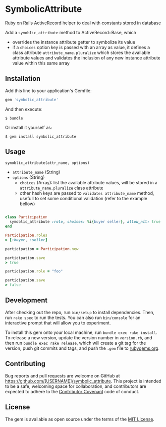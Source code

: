 # SymbolicAttribute

Ruby on Rails ActiveRecord helper to deal with constants stored in database

Add a `symoblic_attribute` method to ActiveRecord::Base, which
- overrides the instance attribute getter to symbolize its value
- if a `choices` option key is passed with an array as value, it defines a class attribute `attribute_name.pluralize` which stores the available attribute values and validates the inclusion of any new instance attribute value within this same array

## Installation

Add this line to your application's Gemfile:

```ruby
gem 'symbolic_attribute'
```

And then execute:

    $ bundle

Or install it yourself as:

    $ gem install symbolic_attribute

## Usage

`symoblic_attribute(attr_name, options)`
- `attribute_name` (String) 
- `options` (String)
    - `choices` (Array): list the available attribute values, will be stored in a `attribute_name.pluralize` class attribute
    - other hash keys are passed to `validates attribute_name` method, usefull to set some conditional validation (refer to the example bellow)

```ruby

class Participation
  symoblic_attribute :role, choices: %i{buyer seller}, allow_nil: true
end

Participation.roles
> [:buyer, :seller]

participation = Participation.new

participation.save
> true

participation.role = "foo"

participation.save
> false

```

## Development

After checking out the repo, run `bin/setup` to install dependencies. Then, run `rake spec` to run the tests. You can also run `bin/console` for an interactive prompt that will allow you to experiment.

To install this gem onto your local machine, run `bundle exec rake install`. To release a new version, update the version number in `version.rb`, and then run `bundle exec rake release`, which will create a git tag for the version, push git commits and tags, and push the `.gem` file to [rubygems.org](https://rubygems.org).

## Contributing

Bug reports and pull requests are welcome on GitHub at https://github.com/[USERNAME]/symbolic_attribute. This project is intended to be a safe, welcoming space for collaboration, and contributors are expected to adhere to the [Contributor Covenant](contributor-covenant.org) code of conduct.


## License

The gem is available as open source under the terms of the [MIT License](http://opensource.org/licenses/MIT).

